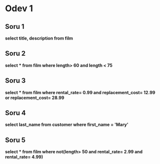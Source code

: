 # Odev 1

## Soru 1
**select title, description from film**

## Soru 2
**select * from film where length> 60 and length < 75**

## Soru 3
**select * from film where rental_rate= 0.99 and replacement_cost= 12.99 or replacement_cost= 28.99**

## Soru 4
**select last_name from customer where first_name = 'Mary'**

## Soru 5
**select * from film where not(length> 50 and rental_rate= 2.99 and rental_rate= 4.99)**
